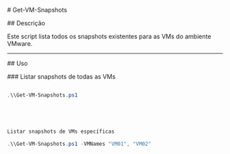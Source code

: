 \# Get-VM-Snapshots



\## Descrição



Este script lista todos os snapshots existentes para as VMs do ambiente VMware.



---



\## Uso



\### Listar snapshots de todas as VMs



```powershell

.\\Get-VM-Snapshots.ps1





Listar snapshots de VMs específicas

.\\Get-VM-Snapshots.ps1 -VMNames "VM01", "VM02"


